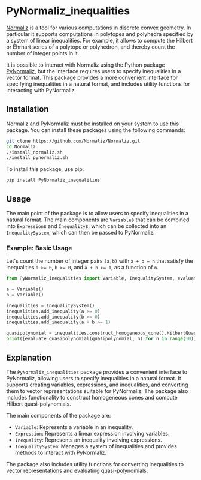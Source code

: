 # PyNormaliz_inequalities

[Normaliz](https://github.com/Normaliz/Normaliz) is a tool for various computations in discrete convex geometry. In particular it supports computations in polytopes and polyhedra specified by a system of linear inequalities.
For example, it allows to compute the Hilbert or Ehrhart series of a polytope or polyhedron, and thereby count the number of integer points in it.

It is possible to interact with Normaliz using the Python package [PyNormaliz](https://github.com/Normaliz/PyNormaliz), but the interface requires users to specify inequalities in a vector format. 
This package provides a more convenient interface for specifying inequalities in a natural format, and includes utility functions for interacting with PyNormaliz.

## Installation

Normaliz and PyNormaliz must be installed on your system to use this package. You can install these packages using the following commands:

```sh
git clone https://github.com/Normaliz/Normaliz.git
cd Normaliz
./install_normaliz.sh
./install_pynormaliz.sh
```

To install this package, use pip:

```sh
pip install PyNormaliz_inequalities
```

## Usage

The main point of the package is to allow users to specify inequalities in a natural format.
The main components are `Variable`s that can be combined into `Expression`s and `Inequality`s, which can be collected into an `InequalitySystem`, which can then be passed to PyNormaliz.

### Example: Basic Usage

Let's count the number of integer pairs `(a,b)` with `a + b = n` that satisfy the inequalities `a >= 0`, `b >= 0`, and `a + b >= 1`, as a function of `n`.

```python
from PyNormaliz_inequalities import Variable, InequalitySystem, evaluate_quasipolynomial

a = Variable()
b = Variable()

inequalities = InequalitySystem()
inequalities.add_inequality(a >= 0)
inequalities.add_inequality(b >= 0)
inequalities.add_inequality(a + b >= 1)

quasipolynomial = inequalities.construct_homogeneous_cone().HilbertQuasiPolynomial()
print([evaluate_quasipolynomial(quasipolynomial, n) for n in range(10)])
```

## Explanation

The `PyNormaliz_inequalities` package provides a convenient interface to PyNormaliz, allowing users to specify inequalities in a natural format. It supports creating variables, expressions, and inequalities, and converting them to vector representations suitable for PyNormaliz. The package also includes functionality to construct homogeneous cones and compute Hilbert quasi-polynomials.

The main components of the package are:

- `Variable`: Represents a variable in an inequality.
- `Expression`: Represents a linear expression involving variables.
- `Inequality`: Represents an inequality involving expressions.
- `InequalitySystem`: Manages a system of inequalities and provides methods to interact with PyNormaliz.

The package also includes utility functions for converting inequalities to vector representations and evaluating quasi-polynomials.

